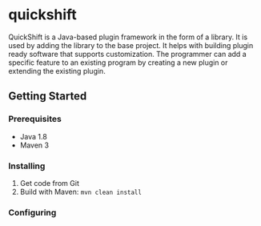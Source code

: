 # quickshift

QuickShift is a Java-based plugin framework in the form of a library. It is used by adding the library to the base project. It helps with building plugin ready software that supports customization. The programmer can add a specific feature to an existing program by creating a new plugin or extending the existing plugin.

## Getting Started

### Prerequisites

* Java 1.8
* Maven 3

### Installing

1. Get code from Git
2. Build with Maven: ```mvn clean install```

### Configuring
